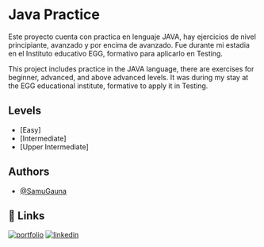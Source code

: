# Java Practice

Este proyecto cuenta con practica en lenguaje JAVA, hay ejercicios de nivel principiante, avanzado y por encima de avanzado. 
Fue durante mi estadia en el Instituto educativo EGG, formativo para aplicarlo en Testing.

This project includes practice in the JAVA language, there are exercises for beginner, advanced, and above advanced levels. It was during my stay at the EGG educational institute, formative to apply it in Testing.

## Levels
- [Easy]
- [Intermediate]
- [Upper Intermediate]


## Authors

- [@SamuGauna](https://github.com/SamuGauna)

## 🔗 Links
[![portfolio](https://img.shields.io/badge/my_portfolio-000?style=for-the-badge&logo=ko-fi&logoColor=white)](https://katherineoelsner.com/)
[![linkedin](https://www.linkedin.com/in/samuel-gauna-757543239/)](https://www.linkedin.com/)


